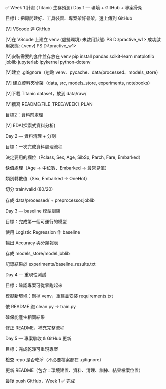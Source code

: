 ✅ Week 1 計畫 (Titanic 生存預測)
Day 1 — 環境 + GitHub + 專案骨架

目標1：把房間建好、工具裝齊、專案架好骨架，還上傳到 GitHub

 [V] VScode 連 GitHub

 [V]在 VScode 上建立 venv (虛擬環境)
 未啟用狀態: PS D:\practive_w1>
 成功啟用狀態: (.venv) PS D:\practive_w1>

 [V]安裝需要的套件並存放在 venv
 pip install pandas scikit-learn matplotlib joblib jupyterlab ipykernel python-dotenv

 [V]建立 .gitignore（忽略 venv、pycache、data/processed、models_store）

 [V] 建立資料夾骨架（data, src, models_store, experiments, notebooks）

 [V]下載 Titanic dataset，放到 data/raw/

 [V]撰寫 README/FILE_TREE/WEEK1_PLAN

目標2：資料前處理

 [V] EDA(探索式資料分析)




Day 2 — 資料清理 + 分割

目標：一次完成資料處理流程

 決定要用的欄位（Pclass, Sex, Age, SibSp, Parch, Fare, Embarked）

 缺值處理（Age → 中位數、Embarked → 最常見值）

 類別轉數值（Sex, Embarked → OneHot）

 切分 train/valid (80/20)

 存成 data/processed/ + preprocessor.joblib

Day 3 — baseline 模型訓練

目標：完成第一個可運行的模型

 使用 Logistic Regression 作 baseline

 輸出 Accuracy 與分類報表

 存成 models_store/model.joblib

 記錄結果於 experiments/baseline_results.txt

Day 4 — 重現性測試

目標：確認專案可從零跑起來

 模擬新環境：刪掉 venv，重建並安裝 requirements.txt

 依 README 跑 clean.py → train.py

 確保能產生相同結果

 修正 README，補充完整流程

Day 5 — 專案驗收 & GitHub 更新

目標：完成乾淨可重現專案

 檢查 repo 是否乾淨（不必要檔案都在 .gitignore）

 更新 README（包含：環境建置、資料、清理、訓練、結果檔案位置）

 最後 push GitHub，Week 1 ✅ 完成
